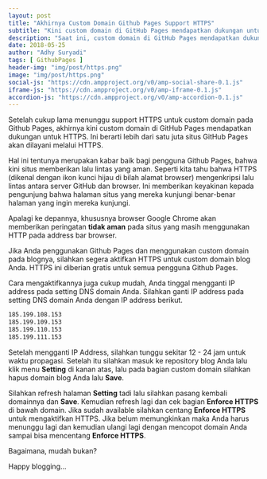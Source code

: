 ```yaml
---
layout: post
title: "Akhirnya Custom Domain Github Pages Support HTTPS"
subtitle: "Kini custom domain di GitHub Pages mendapatkan dukungan untuk HTTPS, dan berikut cara mengaktifkannya."
description: "Saat ini, custom domain di GitHub Pages mendapatkan dukungan untuk HTTPS, yang berarti lebih dari satu juta situs GitHub Pages akan dilayani melalui HTTPS. Dan berikut cara mengaktifkan HTTPS custom domain pada Github Pages."
date: 2018-05-25
author: "Adhy Suryadi"
tags: [ GithubPages ]
header-img: "img/post/https.png"
image: "img/post/https.png"
social-js: "https://cdn.ampproject.org/v0/amp-social-share-0.1.js"
iframe-js: "https://cdn.ampproject.org/v0/amp-iframe-0.1.js"
accordion-js: "https://cdn.ampproject.org/v0/amp-accordion-0.1.js"
---
```


Setelah cukup lama menunggu support HTTPS untuk custom domain pada Github Pages, akhirnya kini custom domain di GitHub Pages mendapatkan dukungan untuk HTTPS. Ini berarti lebih dari satu juta situs GitHub Pages akan dilayani melalui HTTPS.

Hal ini tentunya merupakan kabar baik bagi pengguna Github Pages, bahwa kini situs memberikan lalu lintas yang aman. Seperti kita tahu bahwa HTTPS (dikenal dengan ikon kunci hijau di bilah alamat browser) mengenkripsi lalu lintas antara server GitHub dan browser. Ini memberikan keyakinan kepada pengunjung bahwa halaman situs yang mereka kunjungi benar-benar halaman yang ingin mereka kunjungi.

Apalagi ke depannya, khususnya browser Google Chrome akan memberikan peringatan **tidak aman** pada situs yang masih menggunakan HTTP pada address bar browser.

Jika Anda penggunakan Github Pages dan menggunakan custom domain pada blognya, silahkan segera aktifkan HTTPS untuk custom domain blog Anda. HTTPS ini diberian gratis untuk semua pengguna Github Pages.

Cara mengaktifkannya juga cukup mudah, Anda tinggal mengganti IP address pada setting DNS domain Anda. Silahkan ganti IP address pada setting DNS domain Anda dengan IP address berikut.

```html
185.199.108.153
185.199.109.153
185.199.110.153
185.199.111.153
```

Setelah mengganti IP Address, silahkan tunggu sekitar 12 - 24 jam untuk waktu propagasi. Setelah itu silahkan masuk ke repository blog Anda lalu klik menu **Setting** di kanan atas, lalu pada bagian custom domain silahkan hapus domain blog Anda lalu **Save**.

Silahkan refresh halaman **Setting** tadi lalu silahkan pasang kembali domainnya dan **Save**. Kemudian refresh lagi dan cek bagian **Enforce HTTPS** di bawah domain. Jika sudah available silahkan centang **Enforce HTTPS** untuk mengaktifkan HTTPS. Jika belum memungkinkan maka Anda harus menunggu lagi dan kemudian ulangi lagi dengan mencopot domain Anda sampai bisa mencentang **Enforce HTTPS**.

Bagaimana, mudah bukan?

Happy blogging...
